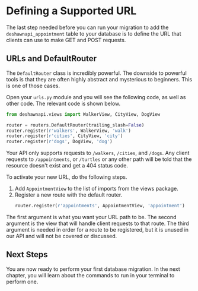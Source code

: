 # Defining a Supported URL

The last step needed before you can run your migration to add the `deshawnapi_appointment` table to your database is to define the URL that clients can use to make GET and POST requests.

## URLs and DefaultRouter

The `DefaultRouter` class is incredibly powerful. The downside to powerful tools is that they are often highly abstract and mysterious to beginners. This is one of those cases.

Open your `urls.py` module and you will see the following code, as well as other code. The relevant code is shown below.

```py
from deshawnapi.views import WalkerView, CityView, DogView

router = routers.DefaultRouter(trailing_slash=False)
router.register(r'walkers', WalkerView, 'walk')
router.register(r'cities', CityView, 'city')
router.register(r'dogs', DogView, 'dog')
```

Your API only supports requests to `/walkers`, `/cities`, and `/dogs`. Any client requests to `/appointments`, or `/turtles` or any other path will be told that the resource doesn't exist and get a 404 status code.

To activate your new URL, do the following steps.

1. Add `AppointmentView` to the list of imports from the views package.
2. Register a new route with the default router.
    ```py
    router.register(r'appointments', AppointmentView, 'appointment')
    ```

The first argument is what you want your URL path to be. The second argument is the view that will handle client requests to that route. The third argument is needed in order for a route to be registered, but it is unused in our API and will not be covered or discussed.


## Next Steps

You are now ready to perform your first database migration. In the next chapter, you will learn about the commands to run in your terminal to perform one.
